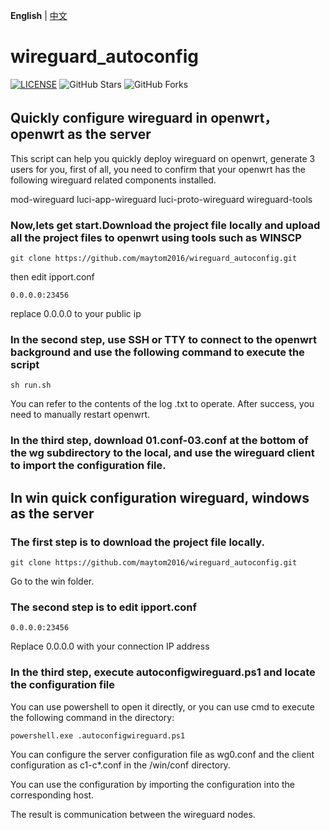 **English** | [中文](https://github.com/maytom2016/wireguard_autoconfig/blob/main/README.md)
# wireguard_autoconfig
[![LICENSE](https://img.shields.io/github/license/mashape/apistatus.svg?style=flat-square&label=LICENSE)](https://github.com/maytom2016/wireguard_autoconfig/blob/master/LICENSE)
![GitHub Stars](https://img.shields.io/github/stars/maytom2016/wireguard_autoconfig.svg?style=flat-square&label=Stars&logo=github)
![GitHub Forks](https://img.shields.io/github/forks/maytom2016/wireguard_autoconfig.svg?style=flat-square&label=Forks&logo=github)

## Quickly configure wireguard in openwrt，openwrt as the server
This script can help you quickly deploy wireguard on openwrt, generate 3 users for you, first of all, you need to confirm that your openwrt has the following wireguard related components installed.

mod-wireguard
luci-app-wireguard
luci-proto-wireguard
wireguard-tools

### Now,lets get start.Download the project file locally and upload all the project files to openwrt using tools such as WINSCP

`git clone https://github.com/maytom2016/wireguard_autoconfig.git`

then edit ipport.conf 

`0.0.0.0:23456`

replace 0.0.0.0 to your public ip

### In the second step, use SSH or TTY to connect to the openwrt background and use the following command to execute the script

`sh run.sh`

You can refer to the contents of the log .txt to operate. After success, you need to manually restart openwrt.

### In the third step, download 01.conf-03.conf at the bottom of the wg subdirectory to the local, and use the wireguard client to import the configuration file.

## In win quick configuration wireguard, windows as the server

### The first step is to download the project file locally.

`git clone https://github.com/maytom2016/wireguard_autoconfig.git`

Go to the win folder.

### The second step is to edit ipport.conf

`0.0.0.0:23456`

Replace 0.0.0.0 with your connection IP address

### In the third step, execute autoconfigwireguard.ps1 and locate the configuration file

You can use powershell to open it directly, or you can use cmd to execute the following command in the directory:

`powershell.exe .autoconfigwireguard.ps1`

You can configure the server configuration file as wg0.conf and the client configuration as c1-c*.conf in the /win/conf directory.

You can use the configuration by importing the configuration into the corresponding host.

The result is communication between the wireguard nodes.